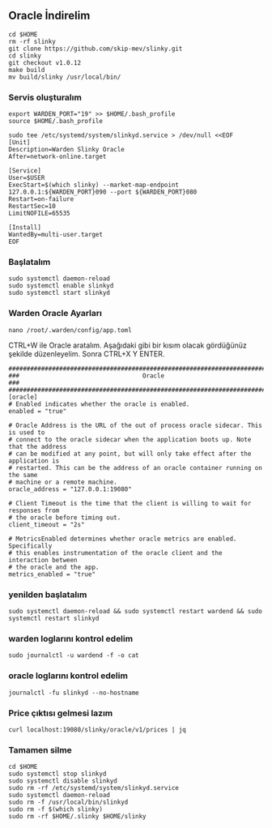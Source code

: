 ## Oracle İndirelim
```
cd $HOME
rm -rf slinky
git clone https://github.com/skip-mev/slinky.git
cd slinky
git checkout v1.0.12
make build
mv build/slinky /usr/local/bin/
```
### Servis oluşturalım
```
export WARDEN_PORT="19" >> $HOME/.bash_profile
source $HOME/.bash_profile
```
```
sudo tee /etc/systemd/system/slinkyd.service > /dev/null <<EOF
[Unit]
Description=Warden Slinky Oracle
After=network-online.target

[Service]
User=$USER
ExecStart=$(which slinky) --market-map-endpoint 127.0.0.1:${WARDEN_PORT}090 --port ${WARDEN_PORT}080
Restart=on-failure
RestartSec=10
LimitNOFILE=65535

[Install]
WantedBy=multi-user.target
EOF
```
### Başlatalım
```
sudo systemctl daemon-reload
sudo systemctl enable slinkyd
sudo systemctl start slinkyd
```
### Warden Oracle Ayarları
```
nano /root/.warden/config/app.toml
```
CTRL+W ile Oracle aratalım. Aşağıdaki gibi bir kısım olacak gördüğünüz şekilde düzenleyelim. Sonra CTRL+X Y ENTER.
```
###############################################################################
###                                  Oracle                                 ###
###############################################################################
[oracle]
# Enabled indicates whether the oracle is enabled.
enabled = "true"

# Oracle Address is the URL of the out of process oracle sidecar. This is used to
# connect to the oracle sidecar when the application boots up. Note that the address
# can be modified at any point, but will only take effect after the application is
# restarted. This can be the address of an oracle container running on the same
# machine or a remote machine.
oracle_address = "127.0.0.1:19080"

# Client Timeout is the time that the client is willing to wait for responses from 
# the oracle before timing out.
client_timeout = "2s"

# MetricsEnabled determines whether oracle metrics are enabled. Specifically
# this enables instrumentation of the oracle client and the interaction between
# the oracle and the app.
metrics_enabled = "true"
```
### yenilden başlatalım
```
sudo systemctl daemon-reload && sudo systemctl restart wardend && sudo systemctl restart slinkyd
```
### warden loglarını kontrol edelim
```
sudo journalctl -u wardend -f -o cat
```
### oracle loglarını kontrol edelim
```
journalctl -fu slinkyd --no-hostname
```
### Price çıktısı gelmesi lazım
```
curl localhost:19080/slinky/oracle/v1/prices | jq
```
### Tamamen silme
```
cd $HOME
sudo systemctl stop slinkyd
sudo systemctl disable slinkyd
sudo rm -rf /etc/systemd/system/slinkyd.service
sudo systemctl daemon-reload
sudo rm -f /usr/local/bin/slinkyd
sudo rm -f $(which slinky)
sudo rm -rf $HOME/.slinky $HOME/slinky
```
